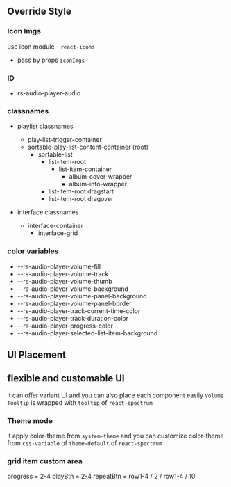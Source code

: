 ## Override Style

### Icon Imgs
use icon module - `react-icons`
- pass by props `iconImgs`

### ID
- rs-audio-player-audio 

### classnames
- playlist classnames
  - play-list-trigger-container
  - sortable-play-list-content-container (root)
    - sortable-list
      - list-item-root
        - list-item-container
          - album-cover-wrapper
          - album-info-wrapper
      - list-item-root dragstart
      - list-item-root dragover

- interface classnames
  - interface-container
    - interface-grid

### color variables
- --rs-audio-player-volume-fill
- --rs-audio-player-volume-track
- --rs-audio-player-volume-thumb
- --rs-audio-player-volume-background
- --rs-audio-player-volume-panel-background
- --rs-audio-player-volume-panel-border
- --rs-audio-player-track-current-time-color
- --rs-audio-player-track-duration-color
- --rs-audio-player-progress-color
- --rs-audio-player-selected-list-item-background

## UI Placement

## flexible and customable UI
it can offer variant UI and you can also place each component easily
`Volume Tooltip` is wrapped with `tooltip` of `react-spectrum`

### Theme mode
it apply color-theme from `system-theme` 
and you can customize color-theme from `css-variable` of `theme-default` of `react-spectrum`  

### grid item custom area
progress = 2-4
playBtn = 2-4
repeatBtn = row1-4 / 2 / row1-4 / 10
